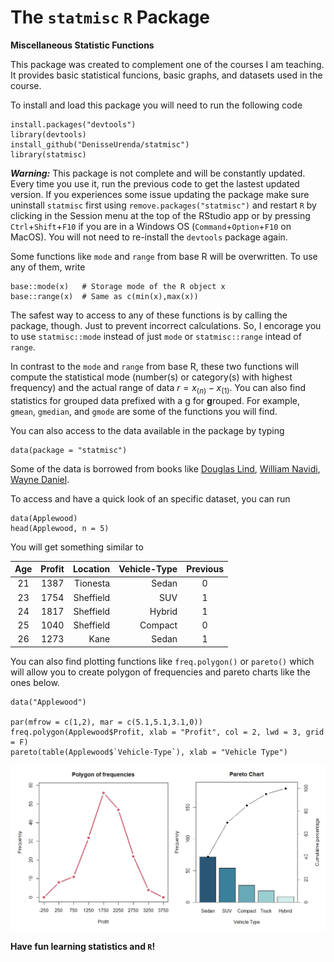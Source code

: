 # The `statmisc` `R` Package

**Miscellaneous Statistic Functions**

This package was created to complement one of the courses I am teaching. It provides basic statistical funcions, basic graphs, and datasets used in the course. 

To install and load this package you will need to run the following code
```
install.packages("devtools")
library(devtools)
install_github("DenisseUrenda/statmisc")
library(statmisc)
```
***Warning:*** This package is not complete and will be constantly updated. Every time you use it, run the previous code to get the lastest updated version. If you experiences some issue updating the package make sure uninstall `statmisc` first using `remove.packages("statmisc")` and restart `R` by clicking in the Session menu at the top of the RStudio app or by pressing `Ctrl`+`Shift`+`F10` if you are in a Windows OS (`Command`+`Option`+`F10` on MacOS). You will not need to re-install the `devtools` package again.

Some functions like `mode` and `range` from base R will be overwritten. To use any of them, write
```
base::mode(x)   # Storage mode of the R object x
base::range(x)  # Same as c(min(x),max(x))
```
The safest way to access to any of these functions is by calling the package, though. Just to prevent incorrect calculations. So, I encorage you to use `statmisc::mode` instead of just `mode` or `statmisc::range` intead of `range`.

In contrast to the `mode` and `range` from base R, these two functions will compute the statistical mode (number(s) or category(s) with highest frequency) and the actual range of data $r = x_{(n)} - x_{(1)}$. You can also find statistics for grouped data prefixed with a g for **g**rouped. For example, `gmean`, `gmedian`, and `gmode` are some of the functions you will find.

You can also access to the data available in the package by typing
```
data(package = "statmisc")
```
Some of the data is borrowed from books like [Douglas Lind](https://www.amazon.com/-/es/Douglas-Lind/dp/1260187500/ref=d_pd_sbs_sccl_1_4/143-7816604-4992163?pd_rd_w=3pWa9&content-id=amzn1.sym.3676f086-9496-4fd7-8490-77cf7f43f846&pf_rd_p=3676f086-9496-4fd7-8490-77cf7f43f846&pf_rd_r=T9R0G61RHJ5HPHDE7A19&pd_rd_wg=YYH4G&pd_rd_r=b6313bad-697b-4224-a190-b7e7381440d9&pd_rd_i=1260187500&psc=1), [William Navidi](https://www.amazon.com/-/es/William-Navidi-dp-1259717607/dp/1259717607/ref=dp_ob_image_bk), [Wayne Daniel](https://www.amazon.com.mx/Biostatistics-Foundation-Analysis-Health-Sciences/dp/1118302796).

To access and have a quick look of an specific dataset, you can run
```
data(Applewood)
head(Applewood, n = 5)
```
You will get something similar to

|Age |Profit|Location |Vehicle-Type| Previous|
|:--:|:----:|--------:|-----------:|:-------:|
|21  | 1387 | Tionesta|      Sedan |       0 |
|23  | 1754 |Sheffield|        SUV |       1 |
|24  | 1817 |Sheffield|     Hybrid |       1 |
|25  | 1040 |Sheffield|    Compact |       0 |
|26  | 1273 |     Kane|      Sedan |       1 |

You can also find plotting functions like `freq.polygon()` or `pareto()` which will allow you to create polygon of frequencies and pareto charts like the ones below.

```
data("Applewood")

par(mfrow = c(1,2), mar = c(5.1,5.1,3.1,0))
freq.polygon(Applewood$Profit, xlab = "Profit", col = 2, lwd = 3, grid = F)
pareto(table(Applewood$`Vehicle-Type`), xlab = "Vehicle Type")
```
![freq-pareto-charts](https://github.com/DenisseUrenda/DS-Portfolio/blob/main/Image/freq-pareto-charts.jpeg "Polygon of frequencies and pareto chart")

**Have fun learning statistics and `R`!**
